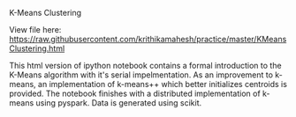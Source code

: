 K-Means Clustering

View file here: https://raw.githubusercontent.com/krithikamahesh/practice/master/KMeansClustering.html
  
  This html version of ipython notebook contains a formal introduction to the K-Means algorithm with it's serial impelmentation.
  As an improvement to k-means, an implementation of k-means++ which better initializes centroids is provided. 
  The notebook finishes with a distributed implementation of k-means using pyspark.
  Data is generated using scikit.

